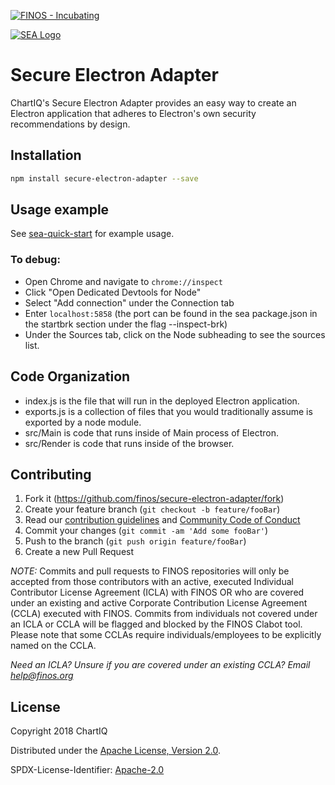 [![FINOS - Incubating](https://cdn.jsdelivr.net/gh/finos/contrib-toolbox@master/images/badge-incubating.svg)](https://finosfoundation.atlassian.net/wiki/display/FINOS/Incubating)

[![SEA Logo](https://sea.finos.org/img/sea-horizontal-logo.svg)](https://sea.finos.org)

# Secure Electron Adapter

ChartIQ's Secure Electron Adapter provides an easy way to create an Electron application that adheres to Electron's own security recommendations by design.

## Installation


```sh
npm install secure-electron-adapter --save
```

## Usage example

See [sea-quick-start](https://github.com/finos/sea-quick-start) for example usage.

### To debug:

- Open Chrome and navigate to `chrome://inspect`
- Click "Open Dedicated Devtools for Node"
- Select "Add connection" under the Connection tab
- Enter `localhost:5858` (the port can be found in the sea package.json in the startbrk section under the flag --inspect-brk)
- Under the Sources tab, click on the Node subheading to see the sources list.

## Code Organization
- index.js is the file that will run in the deployed Electron application.
- exports.js is a collection of files that you would traditionally assume is exported by a node module.
- src/Main is code that runs inside of Main process of Electron.
- src/Render is code that runs inside of the browser.

## Contributing

1. Fork it (<https://github.com/finos/secure-electron-adapter/fork>)
2. Create your feature branch (`git checkout -b feature/fooBar`)
3. Read our [contribution guidelines](.github/CONTRIBUTING.md) and [Community Code of Conduct](https://www.finos.org/code-of-conduct)
4. Commit your changes (`git commit -am 'Add some fooBar'`)
5. Push to the branch (`git push origin feature/fooBar`)
6. Create a new Pull Request

_NOTE:_ Commits and pull requests to FINOS repositories will only be accepted from those contributors with an active, executed Individual Contributor License Agreement (ICLA) with FINOS OR who are covered under an existing and active Corporate Contribution License Agreement (CCLA) executed with FINOS. Commits from individuals not covered under an ICLA or CCLA will be flagged and blocked by the FINOS Clabot tool. Please note that some CCLAs require individuals/employees to be explicitly named on the CCLA.

*Need an ICLA? Unsure if you are covered under an existing CCLA? Email [help@finos.org](mailto:help@finos.org)*


## License

Copyright 2018 ChartIQ

Distributed under the [Apache License, Version 2.0](http://www.apache.org/licenses/LICENSE-2.0).

SPDX-License-Identifier: [Apache-2.0](https://spdx.org/licenses/Apache-2.0)
